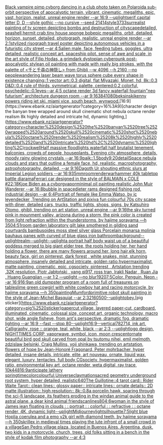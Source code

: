 [Black vampire pimp cyborg dancing in a club photo taken on Polaroid](https://www.ebank.nz/aiartgenerator?category=Black%2520vampire%2520pimp%2520cyborg%2520dancing%2520in%2520a%2520club%2520photo%2520taken%2520on%2520Polaroid)[a sub-orbit perspective of apocalyptic terrain, vibrant, cinematic, megaliths, epic, vast, horizon, realist, unreal engine render --ar 16:9 --uplight](https://www.ebank.nz/aiartgenerator?category=a%2520sub-orbit%2520perspective%2520of%2520apocalyptic%2520terrain%2C%2520vibrant%2C%2520cinematic%2C%2520megaliths%2C%2520epic%2C%2520vast%2C%2520horizon%2C%2520realist%2C%2520unreal%2520engine%2520render%2520--ar%252016%3A9%2520--uplight)[serif capital letter D, D --style gothic --no cursive --seed 21414](https://www.ebank.nz/aiartgenerator?category=serif%2520capital%2520letter%2520D%2C%2520D%2520--style%2520gothic%2520--no%2520cursive%2520--seed%252021414)[style](https://www.ebank.nz/aiartgenerator?category=style)[3733](https://www.ebank.nz/aiartgenerator?category=3733)[surrealist painting of tv screen depicting bombs and destruction of cityscape](https://www.ebank.nz/aiartgenerator?category=surrealist%2520painting%2520of%2520tv%2520screen%2520depicting%2520bombs%2520and%2520destruction%2520of%2520cityscape)[detailed, seashell,hermit crab,tiny house,sponge bob](https://www.ebank.nz/aiartgenerator?category=detailed%2C%2520seashell%2Chermit%2520crab%2Ctiny%2520house%2Csponge%2520bob)[epic megaliths, orbit, detailed, horizon, sunset, detailed, photograph, realistic, unreal engine render --ar 2:1](https://www.ebank.nz/aiartgenerator?category=epic%2520megaliths%2C%2520orbit%2C%2520detailed%2C%2520horizon%2C%2520sunset%2C%2520detailed%2C%2520photograph%2C%2520realistic%2C%2520unreal%2520engine%2520render%2520--ar%25202%3A1)[stylized risograph travel poster depicting autonomous vehicles in a futuristic city street —ar 4:5](https://www.ebank.nz/aiartgenerator?category=stylized%2520risograph%2520travel%2520poster%2520depicting%2520autonomous%2520vehicles%2520in%2520a%2520futuristic%2520city%2520street%2520%E2%80%94ar%25204%3A5)[alien male, face, feeding tubes, goggles, ultra detailed, realistic concept art. spaceship pilot. sense of awe and scale, in the art style of Filip Hodas, a grimdark dystopian cyberpunk post-apocalyptic style](https://www.ebank.nz/aiartgenerator?category=alien%2520male%2C%2520face%2C%2520feeding%2520tubes%2C%2520goggles%2C%2520ultra%2520detailed%2C%2520realistic%2520concept%2520art.%2520spaceship%2520pilot.%2520sense%2520of%2520awe%2520and%2520scale%2C%2520in%2520the%2520art%2520style%2520of%2520Filip%2520Hodas%2C%2520a%2520grimdark%2520dystopian%2520cyberpunk%2520post-apocalyptic%2520style)[an oil painting with made with really big strokes, with the palette of  <千と千尋の神隠し>  from Ghibli  --w 4096  --h 2160 --no people](https://www.ebank.nz/aiartgenerator?category=an%2520oil%2520painting%2520with%2520made%2520with%2520really%2520big%2520strokes%2C%2520with%2520the%2520palette%2520of%2520%2520%3C%E5%8D%83%E3%81%A8%E5%8D%83%E5%B0%8B%E3%81%AE%E7%A5%9E%E9%9A%A0%E3%81%97%3E%2520%2520from%2520Ghibli%2520%2520--w%25204096%2520%2520--h%25202160%2520--no%2520people)[wandering laser beam wave torus sphere cube every shape in existence changing::1 vector art::0.3 digital, flat Miyazaki, Monet, hd, 8k::0.3 D&D::0.4 rule of thirds, symmetrical, palette, centered:0.2 colorful, psychedelic::0.1](https://www.ebank.nz/aiartgenerator?category=wandering%2520laser%2520beam%2520wave%2520torus%2520sphere%2520cube%2520every%2520shape%2520in%2520existence%2520changing%3A%3A1%2520vector%2520art%3A%3A0.3%2520digital%2C%2520flat%2520Miyazaki%2C%2520Monet%2C%2520hd%2C%25208k%3A%3A0.3%2520D%26D%3A%3A0.4%2520rule%2520of%2520thirds%2C%2520symmetrical%2C%2520palette%2C%2520centered%3A0.2%2520colorful%2C%2520psychedelic%3A%3A0.1)[eyes](https://www.ebank.nz/aiartgenerator?category=eyes)[--ar 4:5 octane render 3d fancy waterfall fountain](https://www.ebank.nz/aiartgenerator?category=--ar%25204%3A5%2520octane%2520render%25203d%2520fancy%2520waterfall%2520fountain)["neo futurism"  architecture dungeon room --ar 9:16](https://www.ebank.nz/aiartgenerator?category=%22neo%2520futurism%22%2520%2520architecture%2520dungeon%2520room%2520--ar%25209%3A16)[384](https://www.ebank.nz/aiartgenerator?category=384)[1080](https://www.ebank.nz/aiartgenerator?category=1080)[beksinski](https://www.ebank.nz/aiartgenerator?category=beksinski)[kenny powers riding jet ski. miami vice, south beach, wynwood.](https://www.ebank.nz/aiartgenerator?category=kenny%2520powers%2520riding%2520jet%2520ski.%2520miami%2520vice%2C%2520south%2520beach%2C%2520wynwood.)[16:9](https://www.ebank.nz/aiartgenerator?category=16%3A9)[character design the banyan tree wrapped around skull cinematic shot nebula octane render realism 8k highly detailed and intricate hd, dynamic lighting,](https://www.ebank.nz/aiartgenerator?category=character%2520design%2520the%2520banyan%2520tree%2520wrapped%2520around%2520skull%2520cinematic%2520shot%2520nebula%2520octane%2520render%2520realism%25208k%2520highly%2520detailed%2520and%2520intricate%2520hd%2C%2520dynamic%2520lighting%2C)[rockwell](https://www.ebank.nz/aiartgenerator?category=rockwell)[Half massive floodlights waterfall half brutalist tenement, balconies, crowds of people, houseplants. Evening city atmosphere, details, moody rainy glowing crystals --ar 16:9](https://www.ebank.nz/aiartgenerator?category=Half%2520massive%2520floodlights%2520waterfall%2520half%2520brutalist%2520tenement%2C%2520balconies%2C%2520crowds%2520of%2520people%2C%2520houseplants.%2520Evening%2520city%2520atmosphere%2C%2520details%2C%2520moody%2520rainy%2520glowing%2520crystals%2520--ar%252016%3A9)[paik::1.5](https://www.ebank.nz/aiartgenerator?category=paik%3A%3A1.5)[body](https://www.ebank.nz/aiartgenerator?category=body)[](https://www.ebank.nz/aiartgenerator?category=)[9:20](https://www.ebank.nz/aiartgenerator?category=9%3A20)[detail](https://www.ebank.nz/aiartgenerator?category=detail)[Space nebula clouds and stars that outline a female face, hd, realistic, macrophotography, astrophotography, detailed, --ar 9:16](https://www.ebank.nz/aiartgenerator?category=Space%2520nebula%2520clouds%2520and%2520stars%2520that%2520outline%2520a%2520female%2520face%2C%2520hd%2C%2520realistic%2C%2520macrophotography%2C%2520astrophotography%2C%2520detailed%2C%2520--ar%25209%3A16)[Dagoth Ur shouting ethnic slurs at Imperial Legion soldiers --ar 16:9](https://www.ebank.nz/aiartgenerator?category=Dagoth%2520Ur%2520shouting%2520ethnic%2520slurs%2520at%2520Imperial%2520Legion%2520soldiers%2520--ar%252016%3A9)[35mm](https://www.ebank.nz/aiartgenerator?category=35mm)[room](https://www.ebank.nz/aiartgenerator?category=room)[render](https://www.ebank.nz/aiartgenerator?category=render)[warhammer 40k tabletop battle diarama](https://www.ebank.nz/aiartgenerator?category=warhammer%252040k%2520tabletop%2520battle%2520diarama)[Ferrari car designed in the style of BALMAIN x COLE #2](https://www.ebank.nz/aiartgenerator?category=Ferrari%2520car%2520designed%2520in%2520the%2520style%2520of%2520BALMAIN%2520x%2520COLE%2520%232)[2:1](https://www.ebank.nz/aiartgenerator?category=2%3A1)[8K](https://www.ebank.nz/aiartgenerator?category=8K)[joe Biden as a cyborg](https://www.ebank.nz/aiartgenerator?category=joe%2520Biden%2520as%2520a%2520cyborg)[vapor](https://www.ebank.nz/aiartgenerator?category=vapor)[minimal oil painting realistic John Muir Wanderer --ar 16:8](https://www.ebank.nz/aiartgenerator?category=minimal%2520oil%2520painting%2520realistic%2520John%2520Muir%2520Wanderer%2520--ar%252016%3A8)[bubble in space](https://www.ebank.nz/aiartgenerator?category=bubble%2520in%2520space)[dieter rams designed fishing rod, industrial design --ar 6:4](https://www.ebank.nz/aiartgenerator?category=dieter%2520rams%2520designed%2520fishing%2520rod%2C%2520industrial%2520design%2520--ar%25206%3A4)[Portrait of female like Emma Watso, by jc leyendecker ,Trending on ArtStation and pixiv](https://www.ebank.nz/aiartgenerator?category=Portrait%2520of%2520female%2520like%2520Emma%2520Watso%2C%2520by%2520jc%2520leyendecker%2520%2CTrending%2520on%2520ArtStation%2520and%2520pixiv)[a fun colourful 70s city scape with diner, detailed cars, trucks, traffic lights, shops, signs, by Katsuhiro Otomo, ghibli, trending on art station, unreal engine --ar 9:16](https://www.ebank.nz/aiartgenerator?category=a%2520fun%2520colourful%252070s%2520city%2520scape%2520with%2520diner%2C%2520detailed%2520cars%2C%2520trucks%2C%2520traffic%2520lights%2C%2520shops%2C%2520signs%2C%2520by%2520Katsuhiro%2520Otomo%2C%2520ghibli%2C%2520trending%2520on%2520art%2520station%2C%2520unreal%2520engine%2520--ar%25209%3A16)[the sky turned pink in mounment valley, arizona during a storm, the pink color is created from light refraction within the thunderstorms, by hajime sorayama —h 350](https://www.ebank.nz/aiartgenerator?category=the%2520sky%2520turned%2520pink%2520in%2520mounment%2520valley%2C%2520arizona%2520during%2520a%2520storm%2C%2520the%2520pink%2520color%2520is%2520created%2520from%2520light%2520refraction%2520within%2520the%2520thunderstorms%2C%2520by%2520hajime%2520sorayama%2520%E2%80%94h%2520350)[4:5](https://www.ebank.nz/aiartgenerator?category=4%3A5)[1](https://www.ebank.nz/aiartgenerator?category=1)[room garden laboratory  gilt lake  smothered in gilding sand courtyards bambusoides moss steel silver glass  Porcelain monarsa molinia bauhaus panes with curved of blue glass iron bathroom](https://www.ebank.nz/aiartgenerator?category=room%2520garden%2520laboratory%2520%2520gilt%2520lake%2520%2520smothered%2520in%2520gilding%2520sand%2520courtyards%2520bambusoides%2520moss%2520steel%2520silver%2520glass%2520%2520Porcelain%2520monarsa%2520molinia%2520bauhaus%2520panes%2520with%2520curved%2520of%2520blue%2520glass%2520iron%2520bathroom)[background](https://www.ebank.nz/aiartgenerator?category=background)[--uplight](https://www.ebank.nz/aiartgenerator?category=--uplight)[realm](https://www.ebank.nz/aiartgenerator?category=realm)[--uplight](https://www.ebank.nz/aiartgenerator?category=--uplight)[--uplight](https://www.ebank.nz/aiartgenerator?category=--uplight)[a portrait half body waist up of a beautiful goddess merged to big giant elder tree, the roots holding her, her hand holding a flower, there are many flowers around her, long hair,elk horn, beauty face, girl on pinterest, dark forest , white snakes, mist, stunning atmosphere, insanely detailed and intricate, golden ratio,hypermaximalist, matte painting, cinematic, epic, cgsociety, pinterest , Artstation trending ,32K resolution, Piotr Jabłoński , yang qi917, ross tran, Irakli Nadar , Ruan Jia , Huang Guangjian —ar 1:2 —uplight —no blur](https://www.ebank.nz/aiartgenerator?category=a%2520portrait%2520half%2520body%2520waist%2520up%2520of%2520a%2520beautiful%2520goddess%2520merged%2520to%2520big%2520giant%2520elder%2520tree%2C%2520the%2520roots%2520holding%2520her%2C%2520her%2520hand%2520holding%2520a%2520flower%2C%2520there%2520are%2520many%2520flowers%2520around%2520her%2C%2520long%2520hair%2Celk%2520horn%2C%2520beauty%2520face%2C%2520girl%2520on%2520pinterest%2C%2520dark%2520forest%2520%2C%2520white%2520snakes%2C%2520mist%2C%2520stunning%2520atmosphere%2C%2520insanely%2520detailed%2520and%2520intricate%2C%2520golden%2520ratio%2Chypermaximalist%2C%2520matte%2520painting%2C%2520cinematic%2C%2520epic%2C%2520cgsociety%2C%2520pinterest%2520%2C%2520Artstation%2520trending%2520%2C32K%2520resolution%2C%2520Piotr%2520Jab%C5%82o%C5%84ski%2520%2C%2520yang%2520qi917%2C%2520ross%2520tran%2C%2520Irakli%2520Nadar%2520%2C%2520Ruan%2520Jia%2520%2C%2520Huang%2520Guangjian%2520%E2%80%94ar%25201%3A2%2520%E2%80%94uplight%2520%E2%80%94no%2520blur)[1920](https://www.ebank.nz/aiartgenerator?category=1920)[7:5](https://www.ebank.nz/aiartgenerator?category=7%3A5)[Color. Penguin. Neon --ar 16:9](https://www.ebank.nz/aiartgenerator?category=Color.%2520Penguin.%2520Neon%2520--ar%252016%3A9)[16:9](https://www.ebank.nz/aiartgenerator?category=16%3A9)[an old dumpster program of a room full of treasures on tables](https://www.ebank.nz/aiartgenerator?category=an%2520old%2520dumpster%2520program%2520of%2520a%2520room%2520full%2520of%2520treasures%2520on%2520tables)[lime green cowgirl with white cowboy hat and racing motorcycle, by hajime sorayama —h 350](https://www.ebank.nz/aiartgenerator?category=lime%2520green%2520cowgirl%2520with%2520white%2520cowboy%2520hat%2520and%2520racing%2520motorcycle%2C%2520by%2520hajime%2520sorayama%2520%E2%80%94h%2520350)[painting](https://www.ebank.nz/aiartgenerator?category=painting)[Mumford](https://www.ebank.nz/aiartgenerator?category=Mumford)[primitive robot skull painting in the style of Jean-Michel Basquiat --ar 2:3](https://www.ebank.nz/aiartgenerator?category=primitive%2520robot%2520skull%2520painting%2520in%2520the%2520style%2520of%2520Jean-Michel%2520Basquiat%2520--ar%25202%3A3)[2160](https://www.ebank.nz/aiartgenerator?category=2160)[500](https://www.ebank.nz/aiartgenerator?category=500)[--uplight](https://www.ebank.nz/aiartgenerator?category=--uplight)[obey.](https://www.ebank.nz/aiartgenerator?category=obey.)[pig sticker](https://www.ebank.nz/aiartgenerator?category=pig%2520sticker)[papercut village, layered paper-cut, cardboard, illuminated, cinematic, colossal size, concept art, organic technology, macro shot, wide angle fisheye, from ant's perspective, dramatic fog, dramatic lighting --ar 16:9 --fast --stop 80](https://www.ebank.nz/aiartgenerator?category=papercut%2520village%2C%2520layered%2520paper-cut%2C%2520cardboard%2C%2520illuminated%2C%2520cinematic%2C%2520colossal%2520size%2C%2520concept%2520art%2C%2520organic%2520technology%2C%2520macro%2520shot%2C%2520wide%2520angle%2520fisheye%2C%2520from%2520ant%27s%2520perspective%2C%2520dramatic%2520fog%2C%2520dramatic%2520lighting%2520--ar%252016%3A9%2520--fast%2520--stop%252080)[--uplight](https://www.ebank.nz/aiartgenerator?category=--uplight)[16:9](https://www.ebank.nz/aiartgenerator?category=16%3A9)[--vertical](https://www.ebank.nz/aiartgenerator?category=--vertical)[782714, ink art, Calligraphy, rose :: orange, teal, white, black --ar 2:3 --uplight](https://www.ebank.nz/aiartgenerator?category=782714%2C%2520ink%2520art%2C%2520Calligraphy%2C%2520rose%2520%3A%3A%2520orange%2C%2520teal%2C%2520white%2C%2520black%2520--ar%25202%3A3%2520--uplight)[logo design, NIGHTTIMES CORP, vaporwave, symbol, icon, moon crescent](https://www.ebank.nz/aiartgenerator?category=logo%2520design%2C%2520NIGHTTIMES%2520CORP%2C%2520vaporwave%2C%2520symbol%2C%2520icon%2C%2520moon%2520crescent)[ornate beautiful bird god skull carved from opal by tsutomu nihei, emil melmoth, zdzislaw belsinki, Craig Mullins, yoji shinkawa, trending on artstation, flowers of hope by Jean-Honoré Fragonard, Peter mohrbacher, hyper detailed, insane details, intricate, elite, art nouveau, ornate, liquid wax, elegant, luxury, tentacles, full body CGsociety, hypermaximalist, golden ratio, environmental key art, octane render, weta digital, ray trace, 10k](https://www.ebank.nz/aiartgenerator?category=ornate%2520beautiful%2520bird%2520god%2520skull%2520carved%2520from%2520opal%2520by%2520tsutomu%2520nihei%2C%2520emil%2520melmoth%2C%2520zdzislaw%2520belsinki%2C%2520Craig%2520Mullins%2C%2520yoji%2520shinkawa%2C%2520trending%2520on%2520artstation%2C%2520flowers%2520of%2520hope%2520by%2520Jean-Honor%C3%A9%2520Fragonard%2C%2520Peter%2520mohrbacher%2C%2520hyper%2520detailed%2C%2520insane%2520details%2C%2520intricate%2C%2520elite%2C%2520art%2520nouveau%2C%2520ornate%2C%2520liquid%2520wax%2C%2520elegant%2C%2520luxury%2C%2520tentacles%2C%2520full%2520body%2520CGsociety%2C%2520hypermaximalist%2C%2520golden%2520ratio%2C%2520environmental%2520key%2520art%2C%2520octane%2520render%2C%2520weta%2520digital%2C%2520ray%2520trace%2C%252010k)[448](https://www.ebank.nz/aiartgenerator?category=448)[16:9](https://www.ebank.nz/aiartgenerator?category=16%3A9)[anticipate lathery springtime](https://www.ebank.nz/aiartgenerator?category=anticipate%2520lathery%2520springtime)[color](https://www.ebank.nz/aiartgenerator?category=color)[colourful,](https://www.ebank.nz/aiartgenerator?category=colourful%2C)[Universe](https://www.ebank.nz/aiartgenerator?category=Universe)[claymation](https://www.ebank.nz/aiartgenerator?category=claymation)[sacred geometry underground root system, hyper detailed, realistic](https://www.ebank.nz/aiartgenerator?category=sacred%2520geometry%2520underground%2520root%2520system%2C%2520hyper%2520detailed%2C%2520realistic)[640](https://www.ebank.nz/aiartgenerator?category=640)[The Guillotine::4 tarot card:: Rider Waite Tarot:: clean lines:: glossy paper:: intricate lines:: ornate details:: 2D matte illustration:: high resolution:: 8k::](https://www.ebank.nz/aiartgenerator?category=The%2520Guillotine%3A%3A4%2520tarot%2520card%3A%3A%2520Rider%2520Waite%2520Tarot%3A%3A%2520clean%2520lines%3A%3A%2520glossy%2520paper%3A%3A%2520intricate%2520lines%3A%3A%2520ornate%2520details%3A%3A%25202D%2520matte%2520illustration%3A%3A%2520high%2520resolution%3A%3A%25208k%3A%3A)[0.8](https://www.ebank.nz/aiartgenerator?category=0.8)[a porcelin hawk, soaring through the sci-fi landscape, its feathers eroding in the wind](https://www.ebank.nz/aiartgenerator?category=a%2520porcelin%2520hawk%2C%2520soaring%2520through%2520the%2520sci-fi%2520landscape%2C%2520its%2520feathers%2520eroding%2520in%2520the%2520wind)[an animal guide to the astral plane, a dear kind animal friend](https://www.ebank.nz/aiartgenerator?category=an%2520animal%2520guide%2520to%2520the%2520astral%2520plane%2C%2520a%2520dear%2520kind%2520animal%2520friend)[scanlines](https://www.ebank.nz/aiartgenerator?category=scanlines)[80](https://www.ebank.nz/aiartgenerator?category=80)[4:6](https://www.ebank.nz/aiartgenerator?category=4%3A6)[woman in the style of James jean floating in clouds : : portrait : : colorful : : refractive : : octane render, 4K, dynamic light](https://www.ebank.nz/aiartgenerator?category=woman%2520in%2520the%2520style%2520of%2520James%2520jean%2520floating%2520in%2520clouds%2520%3A%2520%3A%2520portrait%2520%3A%2520%3A%2520colorful%2520%3A%2520%3A%2520refractive%2520%3A%2520%3A%2520octane%2520render%2C%25204K%2C%2520dynamic%2520light)[--uplight](https://www.ebank.nz/aiartgenerator?category=--uplight)[Midjourney](https://www.ebank.nz/aiartgenerator?category=Midjourney)[light](https://www.ebank.nz/aiartgenerator?category=light)[silhouette](https://www.ebank.nz/aiartgenerator?category=silhouette)[7:5](https://www.ebank.nz/aiartgenerator?category=7%3A5)[light blue Hoplia coerulea and a emo y2k girl with diamond teeth,  by hajime sorayama —h 350](https://www.ebank.nz/aiartgenerator?category=light%2520blue%2520Hoplia%2520coerulea%2520and%2520a%2520emo%2520y2k%2520girl%2520with%2520diamond%2520teeth%2C%2520%2520by%2520hajime%2520sorayama%2520%E2%80%94h%2520350)[skrillex in medieval times playing the lute infront of a small crowd in a village](https://www.ebank.nz/aiartgenerator?category=skrillex%2520in%2520medieval%2520times%2520playing%2520the%2520lute%2520infront%2520of%2520a%2520small%2520crowd%2520in%2520a%2520village)[San Pedro village plaza, located in Buenos Aires, Argentina, dusk, two kids in a motorcycle, church, trees, old folks sitting in a bench in the style of kodak film photography --ar 4:3](https://www.ebank.nz/aiartgenerator?category=San%2520Pedro%2520village%2520plaza%2C%2520located%2520in%2520Buenos%2520Aires%2C%2520Argentina%2C%2520dusk%2C%2520two%2520kids%2520in%2520a%2520motorcycle%2C%2520church%2C%2520trees%2C%2520old%2520folks%2520sitting%2520in%2520a%2520bench%2520in%2520the%2520style%2520of%2520kodak%2520film%2520photography%2520--ar%25204%3A3)